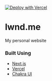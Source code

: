 [![Deploy with Vercel](https://vercel.com/button)](https://vercel.com/new/git/external?repository-url=https%3A%2F%2Fgithub.com%2Flawandothman%2Flwnd.me)
# lwnd.me

My personal website

### Built Using
* [Next.js](https://nextjs.org/)
* [Vercel](https://vercel.com/)
* [Chakra UI](https://chakra-ui.com/)
